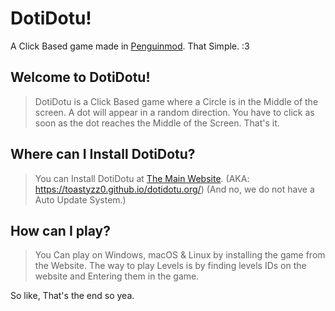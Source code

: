 # DotiDotu!

A Click Based game made in [Penguinmod](https://penguinmod.com/). That Simple. :3

## Welcome to DotiDotu!
> DotiDotu is a Click Based game where a Circle is in the Middle of the screen. A dot will appear in a random direction. 
> You have to click as soon as the dot reaches the Middle of the Screen.
> That's it.

## Where can I Install DotiDotu?
> You can Install DotiDotu at [The Main Website](https://toastyzz0.github.io/dotidotu.org/).
> (AKA: https://toastyzz0.github.io/dotidotu.org/)
> (And no, we do not have a Auto Update System.)

## How can I play?
> You Can play on Windows, macOS & Linux by installing the game from the Website.
> The way to play Levels is by finding levels IDs on the website and Entering them in the game.

So like, That's the end so yea.

